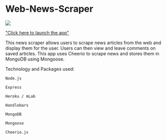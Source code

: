 # Web-News-Scraper

![](https://media.giphy.com/media/n2IPMYMthV0m4/giphy.gif)

["Click here to launch the app"](https://vast-depths-84495.herokuapp.com/)

This news scraper allows users to scrape news articles from the web and display them for the user. Users can then view and leave comments on saved articles. This app uses Cheerio to scrape news and stores them in MongoDB using Mongoose.

Technology and Packages used:
    
    Node.js

    Express

    Heroku / mLab

    Handlebars

    MongoDB

    Mongoose

    Cheerio.js

